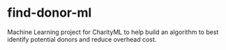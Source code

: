# find-donor-ml
Machine Learning project for CharityML to help build an algorithm to best identify potential donors and reduce overhead cost.
